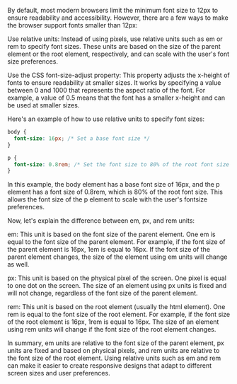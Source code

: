 By default, most modern browsers limit the minimum font size to 12px to ensure readability and accessibility. However, there are a few ways to make the browser support fonts smaller than 12px:

Use relative units: Instead of using pixels, use relative units such as em or rem to specify font sizes. These units are based on the size of the parent element or the root element, respectively, and can scale with the user's font size preferences.

Use the CSS font-size-adjust property: This property adjusts the x-height of fonts to ensure readability at smaller sizes. It works by specifying a value between 0 and 1000 that represents the aspect ratio of the font. For example, a value of 0.5 means that the font has a smaller x-height and can be used at smaller sizes.

Here's an example of how to use relative units to specify font sizes:

```css
body {
  font-size: 16px; /* Set a base font size */
}

p {
  font-size: 0.8rem; /* Set the font size to 80% of the root font size */
}
```

In this example, the body element has a base font size of 16px, and the p element has a font size of 0.8rem, which is 80% of the root font size. This allows the font size of the p element to scale with the user's fontsize preferences.

Now, let's explain the difference between em, px, and rem units:

em: This unit is based on the font size of the parent element. One em is equal to the font size of the parent element. For example, if the font size of the parent element is 16px, 1em is equal to 16px. If the font size of the parent element changes, the size of the element using em units will change as well.

px: This unit is based on the physical pixel of the screen. One pixel is equal to one dot on the screen. The size of an element using px units is fixed and will not change, regardless of the font size of the parent element.

rem: This unit is based on the root element (usually the html element). One rem is equal to the font size of the root element. For example, if the font size of the root element is 16px, 1rem is equal to 16px. The size of an element using rem units will change if the font size of the root element changes.

In summary, em units are relative to the font size of the parent element, px units are fixed and based on physical pixels, and rem units are relative to the font size of the root element. Using relative units such as em and rem can make it easier to create responsive designs that adapt to different screen sizes and user preferences.